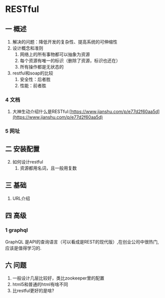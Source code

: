 # RESTful
## 一 概述
1. 解决的问题：降低开发的复杂性、提高系统的可伸缩性
2. 设计概念和准则
    1. 网络上的所有事物都可以抽象为资源
    2. 每个资源有唯一的标识（删除了资源，标识也还在）
    3. 所有操作都是无状态的
3. restful和soap的比较
    1. 安全性：后者胜
    2. 性能：前者胜
### 4 文档
1. 大神生动介绍什么是RESTful:[https://www.jianshu.com/p/e77d2f60aa5d](https://www.jianshu.com/p/e77d2f60aa5d)
### 5 网址
## 二 安装配置
2. 如何设计restful
    1. 资源都用名词，且一般用复数
## 三 基础
1. URL介绍
## 四 高级
### 1 graphql
GraphQL 是API的查询语言（可以看成是REST的现代版）,在创业公司中很热门,应该是值得学习的.

## 六 问题
1. 一般设计几层比较好，类比zookeeper里的配置
2. html5和普通的html有啥不同
3. 比restful更好的是啥?
